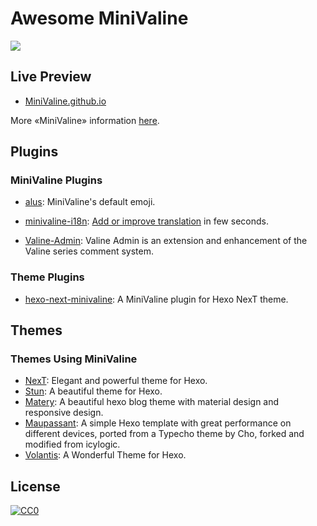 # Awesome MiniValine

[![](https://raw.githubusercontent.com/sindresorhus/awesome/master/media/badge-flat2.svg?sanitize=true)](https://github.com/sindresorhus/awesome)

## Live Preview

* [MiniValine.github.io](https://minivaline.github.io)

More «MiniValine» information [here](https://github.com/MiniValine/MiniValine).

## Plugins

### MiniValine Plugins

* [alus](https://github.com/MiniValine/alus): MiniValine's default emoji.

* [minivaline-i18n](https://github.com/MiniValine/minivaline-i18n): [Add or improve translation](https://crowdin.com/project/minivaline) in few seconds.

* [Valine-Admin](https://github.com/DesertsP/Valine-Admin): Valine Admin is an extension and enhancement of the Valine series comment system.

### Theme Plugins

* [hexo-next-minivaline](https://github.com/MiniValine/hexo-next-minivaline): A MiniValine plugin for Hexo NexT theme. 

## Themes


### Themes Using MiniValine

* [NexT](https://github.com/theme-next/hexo-theme-next): Elegant and powerful theme for Hexo. 
* [Stun](https://github.com/liuyib/hexo-theme-stun): A beautiful theme for Hexo.
* [Matery](https://github.com/blinkfox/hexo-theme-matery): A beautiful hexo blog theme with material design and responsive design.
* [Maupassant](https://github.com/tufu9441/maupassant-hexo): A simple Hexo template with great performance on different devices, ported from a Typecho theme by Cho, forked and modified from icylogic.
* [Volantis](https://github.com/xaoxuu/hexo-theme-volantis): A Wonderful Theme for Hexo.

## License

[![CC0](http://mirrors.creativecommons.org/presskit/buttons/88x31/svg/cc-zero.svg)](https://creativecommons.org/publicdomain/zero/1.0/)
